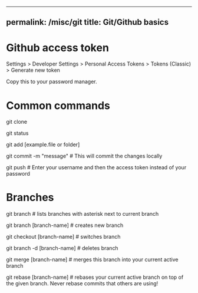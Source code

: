 
---
permalink: /misc/git
title: Git/Github basics
---


# Github access token

Settings > Developer Settings > Personal Access Tokens > Tokens (Classic) > Generate new token

Copy this to your password manager.


# Common commands

git clone <URL>
  
git status
  
git add [example.file or folder]
  
git commit -m "message"  # This will commit the changes locally
  
git push  # Enter your username and then the access token instead of your password

  
# Branches
  
git branch  # lists branches with asterisk next to current branch
  
git branch [branch-name]  # creates new branch
  
git checkout [branch-name]  # switches branch
  
git branch -d [branch-name]  # deletes branch
  
git merge [branch-name]  # merges this branch into your current active branch
  
git rebase [branch-name]  # rebases your current active branch on top of the given branch. Never rebase commits that others are using!

